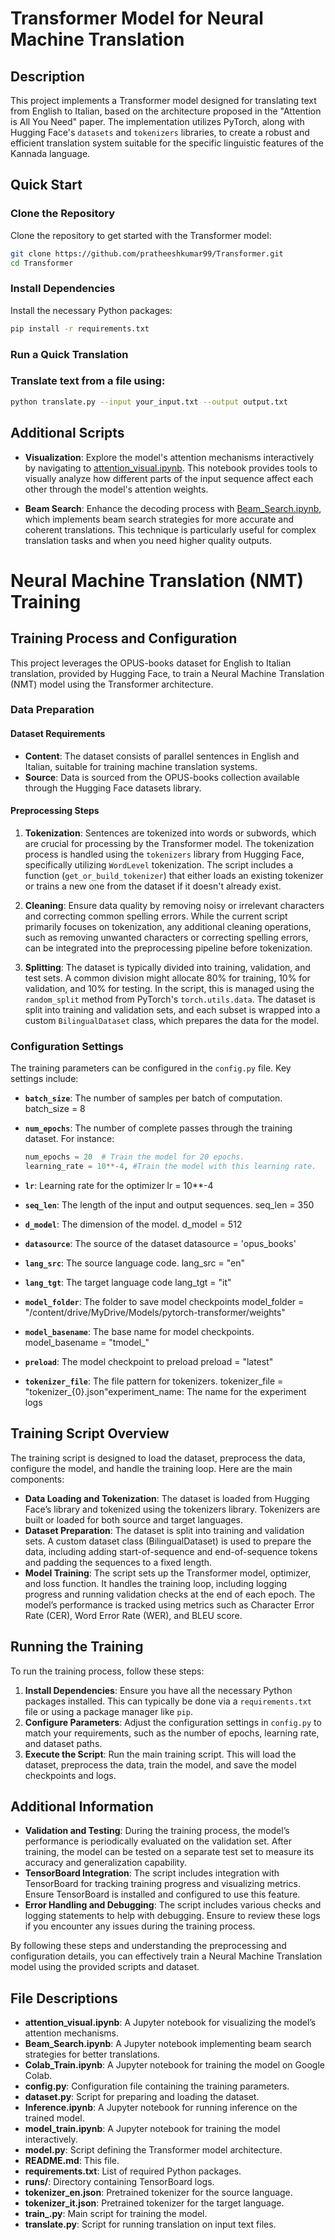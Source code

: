 # Transformer Model for Neural Machine Translation

## Description
This project implements a Transformer model designed for translating text from English to Italian, based on the architecture proposed in the "Attention is All You Need" paper. The implementation utilizes PyTorch, along with Hugging Face's `datasets` and `tokenizers` libraries, to create a robust and efficient translation system suitable for the specific linguistic features of the Kannada language.

## Quick Start

### Clone the Repository
Clone the repository to get started with the Transformer model:
```bash
git clone https://github.com/pratheeshkumar99/Transformer.git
cd Transformer

```

### Install Dependencies
Install the necessary Python packages:
```bash
pip install -r requirements.txt
```
### Run a Quick Translation

### Translate text from a file using:

```bash
python translate.py --input your_input.txt --output output.txt
```

## Additional Scripts

- **Visualization**: Explore the model's attention mechanisms interactively by navigating to [attention_visual.ipynb](attention_visual.ipynb). This notebook provides tools to visually analyze how different parts of the input sequence affect each other through the model's attention weights.
  
- **Beam Search**: Enhance the decoding process with [Beam_Search.ipynb](Beam_Search.ipynb), which implements beam search strategies for more accurate and coherent translations. This technique is particularly useful for complex translation tasks and when you need higher quality outputs.

# Neural Machine Translation (NMT) Training

## Training Process and Configuration

This project leverages the OPUS-books dataset for English to Italian translation, provided by Hugging Face, to train a Neural Machine Translation (NMT) model using the Transformer architecture.

### Data Preparation

#### Dataset Requirements
- **Content**: The dataset consists of parallel sentences in English and Italian, suitable for training machine translation systems.
- **Source**: Data is sourced from the OPUS-books collection available through the Hugging Face datasets library.

#### Preprocessing Steps
1. **Tokenization**: Sentences are tokenized into words or subwords, which are crucial for processing by the Transformer model. The tokenization process is handled using the `tokenizers` library from Hugging Face, specifically utilizing `WordLevel` tokenization. The script includes a function (`get_or_build_tokenizer`) that either loads an existing tokenizer or trains a new one from the dataset if it doesn't already exist.

2. **Cleaning**: Ensure data quality by removing noisy or irrelevant characters and correcting common spelling errors. While the current script primarily focuses on tokenization, any additional cleaning operations, such as removing unwanted characters or correcting spelling errors, can be integrated into the preprocessing pipeline before tokenization.

3. **Splitting**: The dataset is typically divided into training, validation, and test sets. A common division might allocate 80% for training, 10% for validation, and 10% for testing. In the script, this is managed using the `random_split` method from PyTorch's `torch.utils.data`. The dataset is split into training and validation sets, and each subset is wrapped into a custom `BilingualDataset` class, which prepares the data for the model.

### Configuration Settings
The training parameters can be configured in the `config.py` file. Key settings include:

- **`batch_size`**: The number of samples per batch of computation. 
    batch_size = 8

- **`num_epochs`**: The number of complete passes through the training dataset. For instance:
  ```python
  num_epochs = 20  # Train the model for 20 epochs.
  learning_rate = 10**-4, #Train the model with this learning rate.

- **`lr`**: Learning rate for the optimizer
    lr = 10**-4

- **`seq_len`**: The length of the input and output sequences.
    seq_len = 350

- **`d_model`**: The dimension of the model.
    d_model = 512

- **`datasource`**: The source of the dataset
    datasource = 'opus_books'

- **`lang_src`**: The source language code.
    lang_src = "en"

- **`lang_tgt`**: The target language code
    lang_tgt = "it"

- **`model_folder`**: The folder to save model checkpoints
    model_folder = "/content/drive/MyDrive/Models/pytorch-transformer/weights"

- **`model_basename`**: The base name for model checkpoints.
    model_basename = "tmodel_"

- **`preload`**: The model checkpoint to preload
    preload = "latest"

- **`tokenizer_file`**: The file pattern for tokenizers.
    tokenizer_file = "tokenizer_{0}.json"experiment_name: The name for the experiment logs

## Training Script Overview

The training script is designed to load the dataset, preprocess the data, configure the model, and handle the training loop. Here are the main components:

- **Data Loading and Tokenization**: The dataset is loaded from Hugging Face’s library and tokenized using the tokenizers library. Tokenizers are built or loaded for both source and target languages.
- **Dataset Preparation**: The dataset is split into training and validation sets. A custom dataset class (BilingualDataset) is used to prepare the data, including adding start-of-sequence and end-of-sequence tokens and padding the sequences to a fixed length.
- **Model Training**: The script sets up the Transformer model, optimizer, and loss function. It handles the training loop, including logging progress and running validation checks at the end of each epoch. The model’s performance is tracked using metrics such as Character Error Rate (CER), Word Error Rate (WER), and BLEU score.

## Running the Training

To run the training process, follow these steps:

1. **Install Dependencies**: Ensure you have all the necessary Python packages installed. This can typically be done via a `requirements.txt` file or using a package manager like `pip`.
2. **Configure Parameters**: Adjust the configuration settings in `config.py` to match your requirements, such as the number of epochs, learning rate, and dataset paths.
3. **Execute the Script**: Run the main training script. This will load the dataset, preprocess the data, train the model, and save the model checkpoints and logs.

## Additional Information

- **Validation and Testing**: During the training process, the model’s performance is periodically evaluated on the validation set. After training, the model can be tested on a separate test set to measure its accuracy and generalization capability.
- **TensorBoard Integration**: The script includes integration with TensorBoard for tracking training progress and visualizing metrics. Ensure TensorBoard is installed and configured to use this feature.
- **Error Handling and Debugging**: The script includes various checks and logging statements to help with debugging. Ensure to review these logs if you encounter any issues during the training process.

By following these steps and understanding the preprocessing and configuration details, you can effectively train a Neural Machine Translation model using the provided scripts and dataset.

## File Descriptions

- **attention_visual.ipynb**: A Jupyter notebook for visualizing the model’s attention mechanisms.
- **Beam_Search.ipynb**: A Jupyter notebook implementing beam search strategies for better translations.
- **Colab_Train.ipynb**: A Jupyter notebook for training the model on Google Colab.
- **config.py**: Configuration file containing the training parameters.
- **dataset.py**: Script for preparing and loading the dataset.
- **Inference.ipynb**: A Jupyter notebook for running inference on the trained model.
- **model_train.ipynb**: A Jupyter notebook for training the model interactively.
- **model.py**: Script defining the Transformer model architecture.
- **README.md**: This file.
- **requirements.txt**: List of required Python packages.
- **runs/**: Directory containing TensorBoard logs.
- **tokenizer_en.json**: Pretrained tokenizer for the source language.
- **tokenizer_it.json**: Pretrained tokenizer for the target language.
- **train_.py**: Main script for training the model.
- **translate.py**: Script for running translation on input text files.